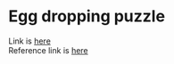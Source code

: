 # Egg dropping puzzle 
Link is [here](https://practice.geeksforgeeks.org/problems/egg-dropping-puzzle/0)  
Reference link is [here](https://www.youtube.com/watch?v=NGtt7GJ1uiM&feature=emb_title)
